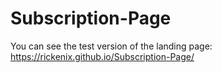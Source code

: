 # Subscription-Page

You can see the test version of the landing page:
https://rickenix.github.io/Subscription-Page/
